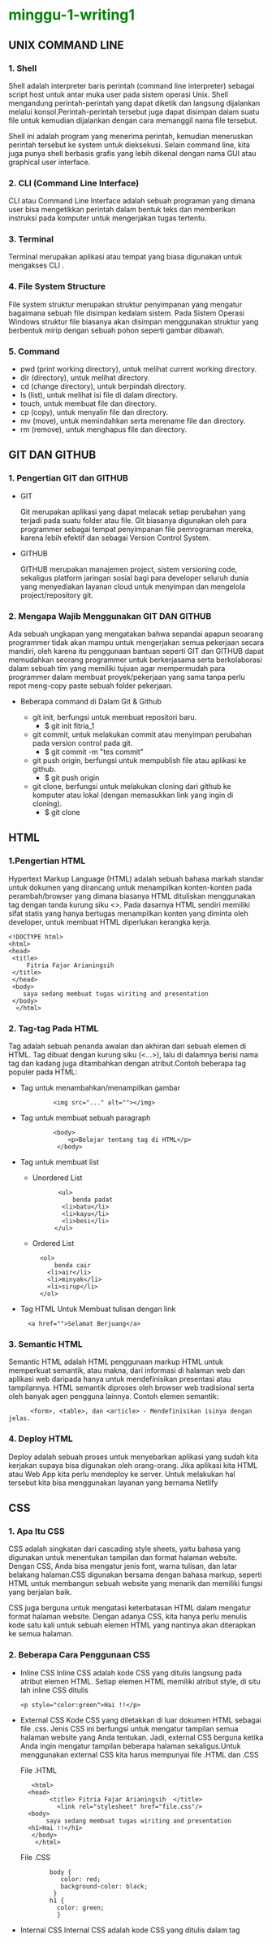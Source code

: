 # minggu-1-writing1

UNIX COMMAND LINE
---------------
### 1. Shell

Shell adalah interpreter baris perintah (command line interpreter) sebagai script host untuk antar muka user pada sistem operasi Unix. Shell mengandung
perintah-perintah yang dapat diketik dan langsung dijalankan melalui konsol.Perintah-perintah tersebut juga dapat disimpan dalam suatu file untuk kemudian dijalankan dengan cara memanggil nama file tersebut. 

Shell ini adalah program yang menerima perintah, kemudian meneruskan perintah tersebut ke system untuk dieksekusi.  Selain command line, kita juga punya shell berbasis grafis yang lebih dikenal dengan nama GUI atau graphical user interface.


### 2. CLI (Command Line Interface)

CLI atau Command Line Interface adalah sebuah programan yang dimana user bisa mengetikkan perintah dalam bentuk teks dan memberikan instruksi pada komputer untuk mengerjakan tugas tertentu.


### 3. Terminal 

Terminal merupakan aplikasi atau tempat yang biasa digunakan untuk mengakses CLI .


### 4. File System Structure 

File system struktur merupakan struktur penyimpanan yang mengatur bagaimana sebuah file disimpan kedalam sistem. Pada Sistem Operasi Windows struktur file biasanya akan disimpan menggunakan struktur yang berbentuk mirip dengan sebuah pohon seperti gambar dibawah.


### 5. Command 

- pwd (print working directory), untuk melihat current working directory.
- dir (directory), untuk melihat directory.
- cd (change directory), untuk berpindah directory.
- ls (list), untuk melihat isi file di dalam directory.
- touch, untuk membuat file dan directory.
- cp (copy), untuk menyalin file dan directory.
- mv (move), untuk memindahkan serta merename file dan directory.
- rm (remove), untuk menghapus file dan directory.
  

GIT DAN GITHUB
---------------
### 1. Pengertian GIT dan GITHUB

- GIT 
  
    Git merupakan aplikasi yang dapat melacak setiap perubahan yang terjadi pada suatu folder atau file. Git biasanya digunakan oleh para programmer sebagai tempat penyimpanan file pemrograman mereka, karena lebih efektif dan sebagai Version Control System.

- GITHUB
  
    GITHUB  merupakan manajemen project, sistem versioning code, sekaligus platform jaringan sosial bagi para developer seluruh dunia yang menyediakan layanan cloud untuk menyimpan dan mengelola project/repository git.

### 2. Mengapa Wajib Menggunakan GIT DAN GITHUB 
  
  Ada sebuah ungkapan yang mengatakan bahwa sepandai apapun seoarang programmer tidak akan mampu untuk mengerjakan semua pekerjaan secara mandiri, oleh karena itu penggunaan bantuan seperti GIT dan GITHUB dapat memudahkan seorang programmer untuk berkerjasama serta berkolaborasi dalam sebuah tim yang memiliki tujuan agar mempermudah para programmer dalam membuat proyek/pekerjaan yang sama tanpa perlu repot meng-copy paste sebuah folder pekerjaan.

- Beberapa command di Dalam Git & Github
  
    - git init, berfungsi untuk membuat repositori baru.
      - $ git init fitria_1
    - git commit, untuk melakukan commit atau menyimpan perubahan pada version control pada git. 
      - $ git commit -m "tes commit"
    - git push origin, berfungsi untuk mempublish file atau aplikasi ke github.
      - $ git push origin 
    - git clone, berfungsi untuk melakukan cloning dari github ke komputer atau lokal (dengan memasukkan link yang ingin di cloning).
      - $ git clone 
     
     
HTML 
---------------

### 1.Pengertian HTML

Hypertext Markup Language (HTML) adalah sebuah bahasa markah standar untuk dokumen yang dirancang untuk menampilkan konten-konten pada perambah/browser yang dimana biasanya HTML dituliskan menggunakan tag dengan tanda kurung siku <>. Pada dasarnya HTML sendiri memiliki sifat statis yang hanya bertugas menampilkan konten yang diminta oleh developer, untuk membuat HTML diperlukan kerangka kerja.



    <!DOCTYPE html>
    <html>
    <head>
     <title>
         Fitria Fajar Arianingsih 
     </title>
     </head>
     <body>
        saya sedang membuat tugas wiriting and presentation 
     </body>
      </html>
      
 ### 2. Tag-tag Pada HTML
Tag adalah sebuah penanda awalan dan akhiran dari sebuah elemen di HTML. Tag dibuat dengan kurung siku (<...>), lalu di dalamnya berisi nama tag dan kadang juga ditambahkan dengan atribut.Contoh beberapa tag populer pada HTML:
  
- Tag untuk menambahkan/menampilkan gambar  

    
               <img src="..." alt=""></img>
               
               
- Tag untuk membuat sebuah paragraph


               <body>
                   <p>Belajar tentang tag di HTML</p>
                </body> 
                
                
- Tag untuk membuat list
   - Unordered List


                <ul>
                    benda padat
                 <li>batu</li>
                 <li>kayu</li>
                 <li>besi</li>
               </ul>
               
               
    - Ordered List
   

            <ol>
                benda cair
              <li>air</li>
              <li>minyak</li>
              <li>sirup</li>
            </ol>
        
- Tag HTML Untuk Membuat tulisan dengan link

        <a href="">Selamat Berjuang</a>
        
        
### 3. Semantic HTML

Semantic HTML adalah HTML penggunaan markup HTML untuk memperkuat semantik, atau makna, dari informasi di halaman web dan aplikasi web daripada hanya untuk mendefinisikan presentasi atau tampilannya. HTML semantik diproses oleh browser web tradisional serta oleh banyak agen pengguna lainnya. Contoh elemen semantik:


          <form>, <table>, dan <article> - Mendefinisikan isinya dengan jelas.
          
          
### 4. Deploy HTML

Deploy adalah sebuah proses untuk menyebarkan aplikasi yang sudah kita kerjakan supaya bisa digunakan oleh orang-orang. Jika aplikasi kita HTML atau Web App kita perlu mendeploy ke server. Untuk melakukan hal tersebut kita bisa menggunakan layanan yang bernama Netlify


CSS
---------------
### 1. Apa Itu CSS
CSS adalah singkatan dari cascading style sheets, yaitu bahasa yang digunakan untuk menentukan tampilan dan format halaman website. Dengan CSS, Anda bisa mengatur jenis font, warna tulisan, dan latar belakang halaman.CSS digunakan bersama dengan bahasa markup, seperti HTML untuk membangun sebuah website yang menarik dan memiliki fungsi yang berjalan baik.

CSS juga berguna untuk mengatasi keterbatasan HTML dalam mengatur format halaman website. Dengan adanya CSS, kita hanya perlu menulis kode satu kali untuk sebuah elemen HTML yang nantinya akan diterapkan ke semua halaman. 

### 2. Beberapa Cara Penggunaan CSS 
- Inline CSS
Inline CSS adalah kode CSS yang ditulis langsung pada atribut elemen HTML. Setiap elemen HTML memiliki atribut style, di situ lah inline CSS ditulis

      <p style="color:green">Hai !!</p>

- External CSS
Kode CSS yang diletakkan di luar dokumen HTML sebagai file .css. Jenis CSS ini berfungsi untuk mengatur tampilan semua halaman website yang Anda tentukan. Jadi, external CSS berguna ketika Anda ingin mengatur tampilan beberapa halaman sekaligus.Untuk menggunakan external CSS kita harus mempunyai file .HTML dan .CSS

   File .HTML


         <html>
        <head>
              <title> Fitria Fajar Arianingsih  </title>
                <link rel="stylesheet" href="file.css"/>
        <body>
             saya sedang membuat tugas wiriting and presentation 
        <h1>Hai !!</h1>
         </body>
          </html>
          
      
    File .CSS


              body {
                 color: red;
                 background-color: black;
               }
              h1 {
                color: green;
                }
                
               
- Internal CSS
Internal CSS adalah kode CSS yang ditulis dalam tag<style> dan kode HTML yang ditulis di bagian header file HTML. Internal CSS digunakan untuk membuat tampilan pada satu halaman website dan tidak digunakan di halaman website yang lain.
  
  
            <html>
            <head>
            <title> Fitria Fajar Arianingsih  </title>
               <style>
                  body {
                    color: white;
                    background-color: black;
                  }
                   h1 {
                    color: green;
                  }
               </style>
            <body>
                  saya sedang membuat tugas wiriting and presentation 
            <h1>Hai !!</h1>
              </body>
              </html>
              
              
### 3. CSS Syntax
CSS Syntax adalah syntax yang digunakan untuk menunjuk atau memilih HTML element mana yang ingin diberi style (dihias). CSS syntax terdiri dari selector, property, dan value. CSS memiliki syntax yang sederhana dan menggunakan sejumlah kata kunci berbahasa Inggris untuk menentukan nama-nama berbagai properti. CSS memiliki dua aturan utama, yaitu Selector dan Declaration.
              
              
              h1 {
                  background-color: royalblue;
                 }
              
           
  Keterangan :
   **h1** merupakan selector yang nantinya akan mengalami perubahan pada HTML.
   **backgruond-color** merupakan sebuah property. Property adalah atribut style yang ingin dirubah, misalnya color, background, margin, dll.
   **royalblue** merupakan value atau nilai dari suatau property.
              
 ### 4. Flexbox
flexbox merupakan mode layout yang ada di CSS3 dan digunakan untuk mengatur elemen di suatu halaman web. Flexbox ini akan mengatur ukuran dari elemen anaknya secara    otomatis, dan mampu beradaptasi dengan ukuran container-nya. Contohnya Properti align-content 
              
              
         align-content: stretch;
  
              
 ALGORITMA           
---------------
### 1. Pengertian Algoritma
Algoritma adalah deskripsi berupa step-step yang dibutuhkan untuk menyelesaikan suatu masalah dengan rangkaian terbatas dari instruksi-instruksi yang rumit, yang biasanya digunakan untuk menyelesaikan atau menjalankan suatu kelompok masalah komputasi tertentu. Algoritma digunakan sebagai spesifikasi untuk melakukan perhitungan dan pemrosesan data.
### 2. Perbedaan Algoritma 
Algoritma memberikan langkah-langkah yang dilakukan untuk menyelesaikan masalah, sedangkan struktur data mengatur data yang dibutuhkan dalam memori (mengorganisasi data).
### 3. Manfaat Algoritma
   -Menjadi tidak bergantung dengan bahasa pemrograman.
              
   -Dapat membuat notasi algoritma yang dapat diterjemahkan ke dalam bahasa pemrograman apapun.
              
   -Cara berpikir dan analisis menjadi lebih kuat.
              
   -Membuat kita menjadi lebih berpikir panjang untuk menyelesaikan suatu masalah dengan cara seefektif mungkin.
              
### 4. Kualitas Wajib Algoritma
   -Input dan output harus didefinisikan terlebih dahulu dengan tepat.
              
   -Setiap step harus benar-benar clear dan tidak ambigu.
              
   -Algoritma seharusnya tidak mengandung suatu code pada bahasa pemograman tertentu. Algoritma harus dibuat agar dapat digunakan dalam bahasa pemograman apapun.
           
### 5. Algoritma Sederhana
  -Contoh algoritma untuk menghitung luas persegi panjang adalah

              
    Masukkan panjang (p)
    Masukkan lebar (l)
    Menghitung luas persegi panjang yaitu panjang * lebar (p*l)
    Tampilkan luas persegi panjang             
              
              
### 6. Pseudocode     
Pseudocode atau kode semu dapat diartikan sebagai deskripsi dari algoritma pemrograman yang dituliskan secara sederhana dibandingkan dengan sintaksis bahasa pemrograman. Tujuannya, agar lebih mudah dibaca dan dipahami manusia. Setelah mengetahui pengertian dan fungsi dari pseudocode, kamu juga harus mengetahui notasi apa saja yang digunakan untuk mengetahui proses yang terjadi. Berikut ini adalah beberapa notasinya.

  -INPUT
   Digunakan untuk menunjukan proses memasukan suatu isi variabel.

  -OUTPUT
   Digunakan untuk menunjukan proses keluaran yang terjadi.

  -WHILE
   Digunakan untuk sebuah perulangan yang memiliki iterasi awal.

  -FOR
   Digunakan untuk sebuah perulangan perhitungan iterasi.

  -REPEAT – UNTIL
   Digunakan untuk sebuah perulangan yang memiliki kondisi akhir.

  -IF – THEN – ELSE
   Digunakan untuk mengambil sebuah keputusan dari beberapa kondisi.
             
              
              deklarasi
              var number : integer

              algortima:
                  INPUT number
              if (number % 2 = 0) THEN 
                   OUTPUT "genap"
              else 
                   OUPUT "ganjil"
              
              

### 7. Penerapan Algoritma Dengan Java script 
              
              
              
              for(let i = 0; i < 10; i++){
                document.write("<p>Perulangan ke-" + i + "</p>")
                }
                                    
                                    
### 8. Pendekatan dan Penyelesaikan Suatu Masalah Melalui Program    
  - Procedural 
    Procedural adalah cara berpikir secara runtun. Artinya serangkaian perintah yang berurutan.
                       
                                    
                                    
                STORE "width" with any value
                STORE "height" with any value
                STORE "area" without any value

                CALCULATE "width" times "height"
                SET "area" value with calculation result
                DISPLAY "area"
 
                                    
 
 - Conditional
   Conditional digunakan saat dibutuhkan percabangan kasus. Komputer akan melakukan suatu tindakan jika suatu kondisi terpenuhi. 

   Jika hari ini tidak hujan, maka Bob pergi ke pasar, jika tidak maka Bob dirumah aja.
   Jika tidak terpenuhi, maka tidak akan dijalankan.
                                    
 - Looping 
   Komputer dapat melakukan sebuah proses yang sama berulang-ulang.
   Jika membutuhkan perulangan dalam kasus tertentu, kita bisa menggunakan Looping.
                                    
 - Recursive
   Recursive adalah pola pikir dalam algoritma yang memanggil method/function didalam sebuah function.    
                                    
 
JAVASCRIPT                                    
---------------         
### 1. Pengertian JAVASCRIPT
Javascript adalah bahasa pemograman yang sangat powerful yang digunakan untuk logic pada sebuah website, Javascript juga dapat membuat website menjadi interaktif dan dinamis  
### 2. Syntax dan Statement
Syntax bisa dianalogikan seperti kosa kata (vocabulary) dan tata cara (grammar) pada bahasa pemograman.
Kita menggunakan syntax tertentu untuk membuat statement program, instruksi untuk djalankan/dieksekusi oleh web browser, compiler, ataupun intrepreter
contohnya:
  - Alert()
    alert() biasanya digunakan untuk menampilkan sebuah pesan peringatan atau informasi.
                                    
                                    
                                    alert("Hai Saya Fitria ");
                                   
                                    
 - Prompt() 
   prompt() berfungsi untuk mengambil sebuah inputan dari pengguna.   
                                    
                                    
                                    var nama = prompt("Siapa nama kamu?", "");
                                    document.write("<p>Hello "+ nama +"</p>");
                                    
                                    
  - confirm()
    confirm() digunakan untuk melakukan konfirmasi dalam melakukan tindakan tertentu.  
                                    
                                    
                                    confirm("apakah anda yakin untuk mengumpulkan tugas ?");
                                    
                                    
 ### 3. Tipe Data Pada JAVASCRIPT
 Tipe data adalah klasifikasi yang kita berikan untuk berbagai macam data yang digunakan dalam programming.
                                    
  - number
                                    
     Tipe data number adalah tipe data yang mengandung semua angka termasuk angka desimal.
                                    
  - string
                                    
    Tipe data string adalah grup karakter yang ada pada keyboard laptop/PC kita yaitu letters (huruf), number (angka), spaces (spasi), symbol, dan lainnya.
Harus diawali dan diakhiri dengan single quotes ‘ … ‘ ataupun double quotes “ … “     
                                    
  - boolean
                                    
     Tipe data boolean adalah tipe data yang hanya mempunyai 2 buah nilai.2 buah nilai tersebut adalah TRUE (benar) or FALSE (salah).
Analoginya adalah seperti tombol/button ON/OFF dan juga seperti sebuah jawaban antara YES/NO.
                                    
  - null
                                    
    Tipe data null adalah tipe data yang diartikan bahwa sebuah variable/data tidak memiliki nilai. Null berbeda dengan string kosong. String kosong masih memiliki tipe data string.
                                    
  - undefined
                                    
    Tipe data undefined adalah tipe data yang merepresentasikan varibel/data yang tidak memiliki nilai.
Undefined berbeda dengan null.
Nilai dari pemanggilan variabel yang belum didefinisikan
Nilai dari pemanggilan element array yang tidak ada
Nilai dari pemanggilan property objek yang tidak ada
Nilai dari pemanggilan fungsi yang tidak mengembalikan nilai (return)
Nilai dari parameter fungsi yang tidak memiliki argumen
                            
   - object
                                    
      Tipe data object adalah koleksi data yang saling berhubungan (related). Tipe data pbject dapat menyimpan data dengan tipe data apapun (number, string, boolean, dan lainnya).Tipe data object mempunyai key dan value.
                              
 
### 4. Operator di JAVASCRIPT
  - Opeartor Aritmatika pada Javascript
Operator aritmatika merupakan operator untuk melakukan operasi aritmatika seperti penjumlahan, pengurangan, pembagian, perkalian, dsb.
                                    Tambah (+)
                                    Kuramg (-)
                                    Perkalian (*)
                                    Pembagian (/)
                                    Modulus (%) Modulus adalah hasil dari sisa bagi.
                                    
                                    
 - Comparison/Perbandingan operator
                                    
                                    
                                    Lebih kecil dari : <
                                    Lebih besar dari: >
                                    Lebih kecil atau sama dengan: <=
                                    Lebih besar atau sama dengan: >=
                                    Sama dengan: ===
                                    Tidak sama dengan: !==
              
              
- Opeartor Logika 
  Logical operator biasa digunakan untuk sebuah CONDITIONAL pada pemograman. Menghasilkan nilai BOOLEAN yaitu TRUE or FALSE.
              
              
              
                                     AND operator : &&
                                     OR operator: ||
                                     NOT operator: !

              
              
### 5. Control Flow (conditional dan looping)      
  #### Conditional   
    Conditional merupakan statement percabangan yang menggambarkan suatu kondisi. Conditional statement akan mengecek kondisi spesifik dan menjalankan perintah berdasarkan kondisi tersebut Yang dicek adalah apakah kondisi tersebut TRUE (benar). Jika TRUE maka code didalam kondisi tersebut dijalankan.
Contoh Conditional dalam kehidupan :
Jika cuaca cerah hari ini, maka kita akan pergi keluar
Jika alarm berbunyi, maka kita akan bangun dari tidur
              
              
              Contoh Conditional  IF Statement
              if (ture) {
                console.log ('akan diterima ')  ;
                }
              if (false) {
                 console.log ('tidak diterima');
                }
              
              
             Contoh Conditional IF … ELSE Statement IF 
             var buah = "jeruk";
             if( buah == "jeruk" ) {
                document.write("<b>Kamu suka buah jeruk</b>");
              } else if( buah == "salak" ) {
                document.write("<b>Kamu suka buah salak</b>");
              } else if( buah == "manggis" ) {
                document.write("<b>Kamu suka buah manggis</b>");
             } else {
                 document.write("<b>Kamu tidak suka buah, mungkin kamu suka daging.</b>");
             }



              
  - Truthy and Falsy 
    Digunakan untuk mengecek apakah variabel telah terisi namun tidak mementingkan nilainya.
    - Falsy
Sebuah nilai yang dievaluasi menjadi nilai False oleh JavaScript. Hanya ada enam nilai yang dievaluasi menjadi False, atau bersifat falsy, oleh JavaScript, yaitu:
              
              
              false
              0 (nol)
              "", string kosong
              null
              undefined
              NaN
             
              
- Truthy
Sebuah nilai yang dievaluasi menjadi nilai true di JavaScript. Ada banyak nilai yang dievaluasi menjadi true, bersifat truthy hanya perlu memahami keenam nilai yang bersifat falsy. Selebihnya, nilai apapun selain keenam nilai tersebut bersifat truthy.
              
- Switch Case Conditional
Gunakan switch case jika kondisi dan percabangan terlalu banyak
              
              
              
                    switch (nilai) {
                       case variabel1:
                       pernyataan akan di eksekusi, bila nilai = variabel1
                    break;
              
              
- Ternary Operator
Ternary operator merupakan short-syntax dari statement if … else.
              
              
              Bentuk Code Statement If-Else Secara Umum:
                      $nilai = 9;
                      if ($nilai > 8) {
	                    echo 'Sangat Baik';
                      } else {
                          	echo 'Baik';
                      }
              
              
              Penggunaan Ternary Operator:
                      $nilai = 9;
                      echo $nilai > 8 ? 'Sangat Baik' : 'Baik'; // Baik
                    case variabel2:
                    pernyataan akan di eksekusi, bila nilai = variabel2
                    break;
                    ...
                    default:
                    pernyataan akan di eksekusi, bila tidak ada variabel yang sama dengan nilai
                    } 
              

                                   
  #### Looping
    Looping adalah statement yang mengulang sebuah instruksi hingga kondisi terpenuhi atau jika kondisi stop/berhenti tercapai.
              
  - FOR LOOP 
    For Loop merupakan instruksi pengulangan yang dapat kita berikan pada program yang kita kembangkan. Gunakan FOR LOOP jika kita tahu seberapa banyak nilai pasti untuk pengulangannya
              
  - FOR LOOP PARAMETER
    Inisialisasi: Sebagai inisialisasi awal dari mana mulainya sebuah pengulangan. Kita memberikan nilai awal/default pada parameter ini.
    Condition: For loop akan terus berjalan selama kondisi ini terpenuhi. Selama kondisi bernilai TRUE. 
    Post-expression (Increment/Decrement): Iterasi statement yang digunakan untuk mengupdate variabel yang menjadi kontrol pada pengulangan.

  - WHILE LOOP 
    While Loop akan menjalankan instruksi pengulangan kondisi bernilai TRUE. Gunakan WHILE LOOP jika kita tidak mengetahui jumlah pasti pengulangan.
              
  - Nested Loop
    Jika kita membuat looping didalam looping. Maka ini dinamakan Nested Loop.
    Looping pertama dianalogikan sebagai baris.
    Looping kedua dianalogikan sebagai kolom.
              
  - DO WHILE
    Perulangan do/while akan melakukan perulangan sebanyak 1 kali terlebih dahulu, lalu mengecek kondisi yang ada di dalam kurung while .
       
              
